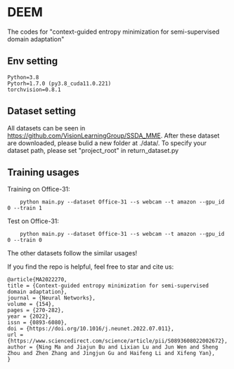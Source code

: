 # DEEM
The codes for "context-guided entropy minimization for semi-supervised domain adaptation"

## Env setting
    Python=3.8
    Pytorh=1.7.0 (py3.8_cuda11.0.221)
    torchvision=0.8.1  

## Dataset setting
 All datasets can be seen in https://github.com/VisionLearningGroup/SSDA_MME. After these dataset are downloaded, please bulid a new folder at ./data/.
To specify your dataset path, please set "project_root" in return_dataset.py

## Training usages
Training on Office-31:

        python main.py --dataset Office-31 --s webcam --t amazon --gpu_id 0 --train 1
Test on Office-31:

        python main.py --dataset Office-31 --s webcam --t amazon --gpu_id 0 --train 0

The other datasets follow the similar usages!

If you find the repo is helpful, feel free to star and cite us:

    @article{MA2022270,
    title = {Context-guided entropy minimization for semi-supervised domain adaptation},
    journal = {Neural Networks},
    volume = {154},
    pages = {270-282},
    year = {2022},
    issn = {0893-6080},
    doi = {https://doi.org/10.1016/j.neunet.2022.07.011},
    url = {https://www.sciencedirect.com/science/article/pii/S0893608022002672},
    author = {Ning Ma and Jiajun Bu and Lixian Lu and Jun Wen and Sheng Zhou and Zhen Zhang and Jingjun Gu and Haifeng Li and Xifeng Yan},
    }
  


   
    
